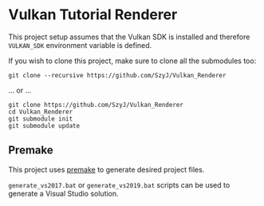 # Vulkan Tutorial Renderer
This project setup assumes that the Vulkan SDK is installed and therefore ```VULKAN_SDK``` environment variable is defined.

If you wish to clone this project, make sure to clone all the submodules too:
```
git clone --recursive https://github.com/SzyJ/Vulkan_Renderer
```
... or ...
```
git clone https://github.com/SzyJ/Vulkan_Renderer
cd Vulkan_Renderer
git submodule init
git submodule update
```

## Premake
This project uses [premake](https://github.com/premake/premake-core) to generate desired project files.

```generate_vs2017.bat``` or ```generate_vs2019.bat``` scripts can be used to generate a Visual Studio solution.

